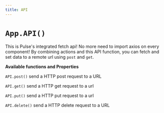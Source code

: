 ```yaml
---
title: API
---
```


# `App.API()`

This is Pulse's integrated fetch api! No more need to import axios on every component! By combining actions and this API function, you can fetch and set data to a remote url using `post` and `get`.

**Available functions and Properties**

`API.post()` send a HTTP post request to a URL

`API.get()` send a HTTP get request to a url

`API.put()` send a HTTP put request to a url

`API.delete()` send a HTTP delete request to a URL